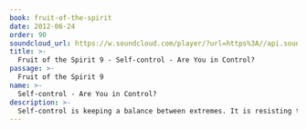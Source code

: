 ```yaml
---
book: fruit-of-the-spirit
date: 2012-06-24
order: 90
soundcloud_url: https://w.soundcloud.com/player/?url=https%3A//api.soundcloud.com/tracks/
title: >-
  Fruit of the Spirit 9 - Self-control - Are You in Control?
passage: >-
  Fruit of the Spirit 9
name: >-
  Self-control - Are You in Control?
description: >-
  Self-control is keeping a balance between extremes. It is resisting the temptation to go to extremes. It is temperance and moderation. It is the maturity that does the right thing at the right time - in the control of the mind, of the emotions and the body. Only the Holy Spirit can make this possible.
---
```


